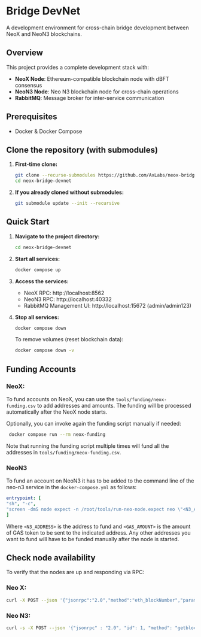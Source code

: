 # Bridge DevNet

A development environment for cross-chain bridge development between NeoX and NeoN3 blockchains.

## Overview

This project provides a complete development stack with:
- **NeoX Node**: Ethereum-compatible blockchain node with dBFT consensus
- **NeoN3 Node**: Neo N3 blockchain node for cross-chain operations
- **RabbitMQ**: Message broker for inter-service communication

## Prerequisites

- Docker & Docker Compose

## Clone the repository (with submodules)

1. **First-time clone:**
   ```bash
   git clone --recurse-submodules https://github.com/AxLabs/neox-bridge-devnet.git
   cd neox-bridge-devnet
   ```

2. **If you already cloned without submodules:**
   ```bash
   git submodule update --init --recursive
   ```

## Quick Start

1. **Navigate to the project directory:**
   ```bash
   cd neox-bridge-devnet
   ```

2. **Start all services:**
   ```bash
   docker compose up
   ```

3. **Access the services:**
   - NeoX RPC: http://localhost:8562
   - NeoN3 RPC: http://localhost:40332
   - RabbitMQ Management UI: http://localhost:15672 (admin/admin123)

4. **Stop all services:**
    ```bash
    docker compose down
    ```

    To remove volumes (reset blockchain data):
    ```bash
    docker compose down -v
    ```

## Funding Accounts
### NeoX:
   To fund accounts on NeoX, you can use the `tools/funding/neox-funding.csv` to add addresses and amounts. The funding will be processed automatically after the NeoX node starts.

   Optionally, you can invoke again the funding script manually if needed:
   ```bash
    docker compose run --rm neox-funding
   ```
   Note that running the funding script multiple times will fund all the addresses in `tools/funding/neox-funding.csv`.

### NeoN3
   To fund an account on NeoN3 it has to be added to the command line of the neo-n3 service in the `docker-compose.yml` as follows:
   ```yaml
   entrypoint: [
   "sh", "-c",
   "screen -dmS node expect -n /root/tools/run-neo-node.expect neo \"<N3_ADDRESS>\" \"<GAS_AMOUNT>\" (etcetera...)"
   ]
   ```
  Where `<N3_ADDRESS>` is the address to fund and `<GAS_AMOUNT>` is the amount of GAS token to be sent to the indicated address. Any other addresses you want to fund will have to be funded manually after the node is started.

## Check node availability

To verify that the nodes are up and responding via RPC:

### Neo X:
   ```bash
   curl -X POST --json '{"jsonrpc":"2.0","method":"eth_blockNumber","params":[],"id":1}' http://localhost:8562
   ```

### Neo N3:
   ```bash
   curl -s -X POST --json '{"jsonrpc" : "2.0", "id": 1, "method": "getblockcount", "params":[] }' http://localhost:40332
   ```
